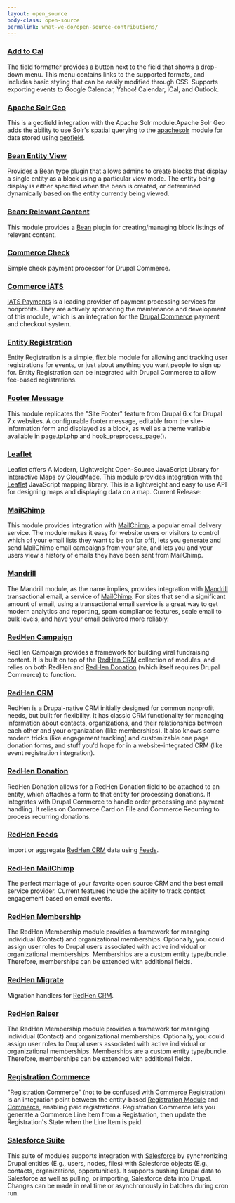 ```yaml
---
layout: open_source
body-class: open-source
permalink: what-we-do/open-source-contributions/
---
```


### [Add to Cal](https://www.drupal.org/project/usage/addtocal)
The field formatter provides a button next to the field that shows a drop-down menu. This menu contains links to the supported formats, and includes basic styling that can be easily modified through CSS. Supports exporting events to Google Calendar, Yahoo! Calendar, iCal, and Outlook.

### [Apache Solr Geo](https://www.drupal.org/project/apachesolr_geo)
This is a geofield integration with the Apache Solr module.Apache Solr Geo adds the ability to use Solr's spatial querying to the [apachesolr](https://www.drupal.org/project/apachesolr) module for data stored using [geofield](https://www.drupal.org/project/geofield).

### [Bean Entity View](https://www.drupal.org/project/bean_entity_view)
Provides a Bean type plugin that allows admins to create blocks that display a single entity as a block using a particular view mode. The entity being display is either specified when the bean is created, or determined dynamically based on the entity currently being viewed.

### [Bean: Relevant Content](https://www.drupal.org/project/bean_relevant)
This module provides a [Bean](http://drupal.org/project/bean) plugin for creating/managing block listings of relevant content.

### [Commerce Check](https://www.drupal.org/project/commerce_check)
Simple check payment processor for Drupal Commerce.

### [Commerce iATS](https://www.drupal.org/project/commerce_iats)
[iATS Payments](http://home.iatspayments.com/) is a leading provider of payment processing services for nonprofits. They are actively sponsoring the maintenance and development of this module, which is an integration for the [Drupal Commerce](http://drupal.org/project/commerce) payment and checkout system.

### [Entity Registration](https://www.drupal.org/project/registration)
Entity Registration is a simple, flexible module for allowing and tracking user registrations for events, or just about anything you want people to sign up for. Entity Registration can be integrated with Drupal Commerce to allow fee-based registrations.

### [Footer Message](https://www.drupal.org/project/footer_message)
This module replicates the "Site Footer" feature from Drupal 6.x for Drupal 7.x websites. A configurable footer message, editable from the site-information form and displayed as a block, as well as a theme variable available in page.tpl.php and hook_preprocess_page().

### [Leaflet](https://www.drupal.org/project/leaflet)
Leaflet offers A Modern, Lightweight Open-Source JavaScript Library for Interactive Maps by [CloudMade](http://cloudmade.com/). This module provides integration with the [Leaflet](http://leaflet.cloudmade.com/) JavaScript mapping library. This is a lightweight and easy to use API for designing maps and displaying data on a map.
Current Release:

### [MailChimp](https://www.drupal.org/project/mailchimp)
This module provides integration with [MailChimp](http://www.mailchimp.com/), a popular email delivery service. The module makes it easy for website users or visitors to control which of your email lists they want to be on (or off), lets you generate and send MailChimp email campaigns from your site, and lets you and your users view a history of emails they have been sent from MailChimp.

### [Mandrill](https://www.drupal.org/project/mandrill)
The Mandrill module, as the name implies, provides integration with [Mandrill](http://www.mandrill.com/) transactional email, a service of [MailChimp](http://www.mailchimp.com/). For sites that send a significant amount of email, using a transactional email service is a great way to get modern analytics and reporting, spam compliance features, scale email to bulk levels, and have your email delivered more reliably.

### [RedHen Campaign](https://www.drupal.org/project/redhen_campaign)
RedHen Campaign provides a framework for building viral fundraising content. It is built on top of the [RedHen CRM](http://drupal.org/project/redhen) collection of modules, and relies on both RedHen and [RedHen Donation](http://drupal.org/project/redhen_donation) (which itself requires Drupal Commerce) to function.

### [RedHen CRM](https://www.drupal.org/project/redhen)
RedHen is a Drupal-native CRM initially designed for common nonprofit needs, but built for flexibility. It has classic CRM functionality for managing information about contacts, organizations, and their relationships between each other and your organization (like memberships). It also knows some modern tricks (like engagement tracking) and customizable one page donation forms, and stuff you'd hope for in a website-integrated CRM (like event registration integration).

### [RedHen Donation](https://www.drupal.org/project/redhen_donation)
RedHen Donation allows for a RedHen Donation field to be attached to an entity, which attaches a form to that entity for processing donations. It integrates with Drupal Commerce to handle order processing and payment handling. It relies on Commerce Card on File and Commerce Recurring to process recurring donations.

### [RedHen Feeds](https://www.drupal.org/project/redhen_feeds)
Import or aggregate [RedHen CRM](http://drupal.org/project/redhen) data using [Feeds](http://drupal.org/project/feeds).

### [RedHen MailChimp](https://www.drupal.org/project/redhen_mailchimp)
The perfect marriage of your favorite open source CRM and the best email service provider. Current features include the ability to track contact engagement based on email events.

### [RedHen Membership](https://www.drupal.org/project/redhen_membership)
The RedHen Membership module provides a framework for managing individual (Contact) and organizational memberships. Optionally, you could assign user roles to Drupal users associated with active individual or organizational memberships. Memberships are a custom entity type/bundle. Therefore, memberships can be extended with additional fields.

### [RedHen Migrate](https://www.drupal.org/project/redhen_migrate)
Migration handlers for [RedHen CRM](http://drupal.org/project/redhen).

### [RedHen Raiser](https://www.drupal.org/project/redhen_raiser)
The RedHen Membership module provides a framework for managing individual (Contact) and organizational memberships. Optionally, you could assign user roles to Drupal users associated with active individual or organizational memberships. Memberships are a custom entity type/bundle. Therefore, memberships can be extended with additional fields.

### [Registration Commerce](https://www.drupal.org/project/registration_commerce)
"Registration Commerce" (not to be confused with [Commerce Registration](https://www.drupal.org/project/registration)) is an integration point between the entity-based [Registration Module](https://www.drupal.org/project/registration) and [Commerce](https://www.drupal.org/project/commerce), enabling paid registrations. Registration Commerce lets you generate a Commerce Line Item from a Registration, then update the Registration's State when the Line Item is paid.

### [Salesforce Suite](https://www.drupal.org/project/salesforce)
This suite of modules supports integration with [Salesforce](http://www.salesforce.com/) by synchronizing Drupal entities (E.g., users, nodes, files) with Salesforce objects (E.g., contacts, organizations, opportunities). It supports pushing Drupal data to Salesforce as well as pulling, or importing, Salesforce data into Drupal. Changes can be made in real time or asynchronously in batches during cron run.
